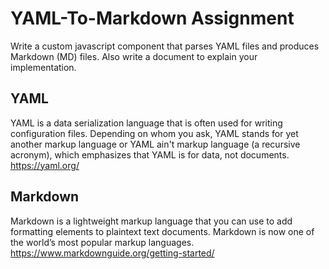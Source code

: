 # YAML-To-Markdown Assignment 

Write a custom javascript component that parses YAML files and produces Markdown (MD) files. Also write a document to explain your implementation. 

## YAML 

YAML is a data serialization language that is often used for writing configuration files. Depending on whom you ask, YAML stands for yet another markup language or YAML ain't markup language (a recursive acronym), which emphasizes that YAML is for data, not documents.
https://yaml.org/

## Markdown

Markdown is a lightweight markup language that you can use to add formatting elements to plaintext text documents. Markdown is now one of the world’s most popular markup languages.
https://www.markdownguide.org/getting-started/



